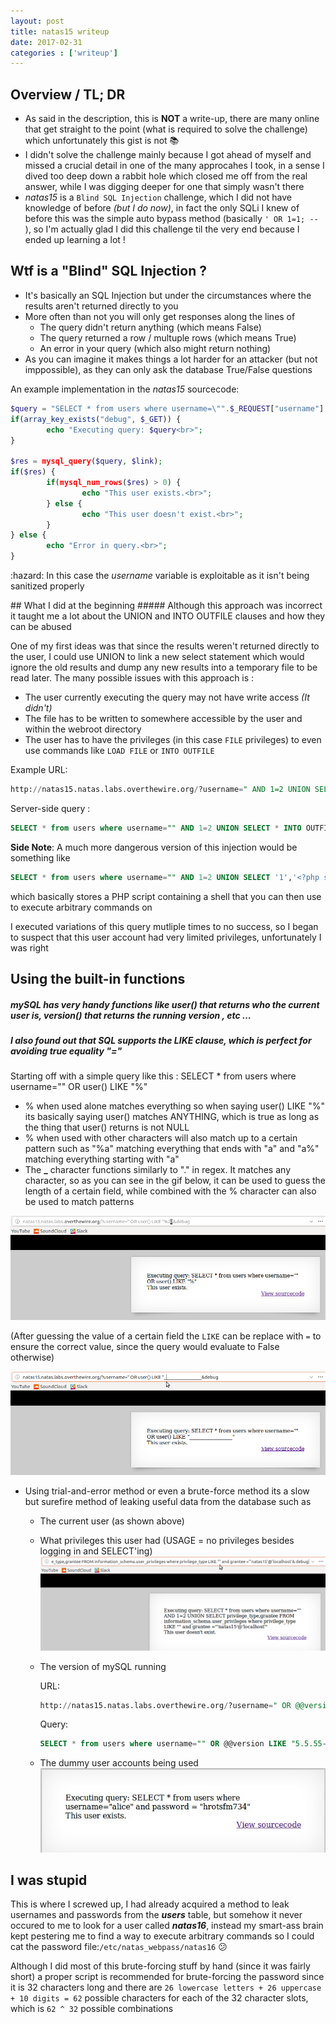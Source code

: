 ```yaml
---
layout: post
title: natas15 writeup
date: 2017-02-31
categories : ['writeup']
---
```

## Overview / TL; DR 
* As said in the description, this is **NOT** a write-up, there are many online that get straight to the point (what is required to solve the challenge) which unfortunately this gist is not :books:
* I didn't solve the challenge mainly because I got ahead of myself and missed a crucial detail in one of the many approcahes I took, in a sense I dived too deep down a rabbit hole which closed me off from the real answer, while I was digging deeper for one that simply wasn't there 
* _natas15_ is a `Blind SQL Injection` challenge, which I did not have knowledge of before *(but I do now)*, in fact the only SQLi I knew of before this was the simple auto bypass method (basically `' OR 1=1; -- `), so I'm actually glad I did this challenge til the very end because I ended up learning a lot !

<div class="divider"></div>

## Wtf is a "Blind" SQL Injection ? 
* It's basically an SQL Injection but under the circumstances where the results aren't returned directly to you
* More often than not you will only get responses along the lines of 
  - The query didn't return anything (which means False)
  - The query returned a row / multuple rows (which means True)
  - An error in your query (which also might return nothing)
* As you can imagine it makes things a lot harder for an attacker (but not imppossible), as they can only ask the database True/False questions

An example implementation in the *natas15* sourcecode:
```php
$query = "SELECT * from users where username=\"".$_REQUEST["username"]."\"";
if(array_key_exists("debug", $_GET)) {
        echo "Executing query: $query<br>";
}

$res = mysql_query($query, $link);
if($res) {
        if(mysql_num_rows($res) > 0) {
                echo "This user exists.<br>";
        } else {
                echo "This user doesn't exist.<br>";
        }
} else {
        echo "Error in query.<br>";
} 
```

:hazard: In this case the *username* variable is exploitable as it isn't being sanitized properly

<div class="divider"></div>
## What I did at the beginning
##### Although this approach was incorrect it taught me a lot about the UNION and INTO OUTFILE clauses and how they can be abused

One of my first ideas was that since the results weren't returned directly to the user, I could use UNION to link a new select statement which would ignore the old results and dump any new results into a temporary file to be read later. The many possible issues with this approach is :
* The user currently executing the query may not have write access _(It didn't)_
* The file has to be written to somewhere accessible by the user and within the webroot directory 
* The user has to have the privileges (in this case `FILE` privileges) to even use commands like `LOAD FILE` or `INTO OUTFILE`

Example URL:
```sql
http://natas15.natas.labs.overthewire.org/?username=" AND 1=2 UNION SELECT * INTO OUTFILE '/tmp/out' FROM users ; --
```
Server-side query :
```sql
SELECT * from users where username="" AND 1=2 UNION SELECT * INTO OUTFILE '/tmp/out' FROM users ; -- "
```

**Side Note**: A much more dangerous version of this injection would be something like
```sql
SELECT * from users where username="" AND 1=2 UNION SELECT '1','<?php system($_GET['cmd']) ?>' INTO OUTFILE '/whateverpath/directory/script.php'; -- 
```
which basically stores a PHP script containing a shell that you can then use to execute arbitrary commands on


I executed variations of this query mutliple times to no success, so I began to suspect that this user account had very limited privileges, unfortunately I was right 

## Using the built-in functions
##### mySQL has very handy functions like user() that returns who the current user is, version() that returns the running version , etc ...
##### I also found out that SQL supports the LIKE clause, which is perfect for avoiding true equality "=" 

Starting off with a simple query like this :
SELECT * from users where username="" OR user() LIKE "%"
*  % when used alone matches everything so when saying user() LIKE "%" its basically saying user() matches ANYTHING, which is true as long as the thing that user() returns is not NULL
*  % when used with other characters will also match up to a certain pattern such as "%a" matching everything that ends with "a" and "a%" matching everything starting with "a"
* The **_** character functions similarly to "." in regex. It matches any character, so as you can see in the gif below, it can be used to guess the length of a certain field, while combined with the % character can also be used to match patterns

![Underscore](/assets/images/natas15-1.gif)

(After guessing the value of a certain field the `LIKE` can be replace with `=` to ensure the correct value, since the query would evaluate to False otherwise)

![Guess](/assets/images/natas15-2.gif)

* Using trial-and-error method or even a brute-force method its a slow but surefire method of leaking useful data from the database such as 
  - The current user (as shown above)
  - What privileges this user had (USAGE = no privileges besides logging in and SELECT'ing)
    ![Usage](/assets/images/natas15-3.gif)
  - The version of mySQL running
  
     URL: 
     ```sql
     http://natas15.natas.labs.overthewire.org/?username=" OR @@version LIKE "5.5.55-0%2Bdeb8u1& debug (%2B = +)
     ```
     Query: 
     ```sql
     SELECT * from users where username="" OR @@version LIKE "5.5.55-0+deb8u1"
     ```
     
  - The dummy user accounts being used
    ![pw](/assets/images/natas15-4.jpg)
  
  
## I was stupid

This is where I screwed up, I had already acquired a method to leak usernames and passwords from the *__users__* table, but somehow it never occured to me to look for a user called *__natas16__*, instead my smart-ass brain kept pestering me to find a way to execute arbitrary commands so I could cat the password file:`/etc/natas_webpass/natas16` :confused:

Although I did most of this brute-forcing stuff by hand (since it was fairly short) a proper script is recommended for brute-forcing the password since it is 32 characters long and there are `26 lowercase letters + 26 uppercase + 10 digits = 62` possible characters for each of the 32 character slots, which is `62 ^ 32` possible combinations

